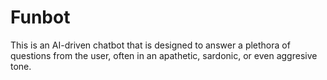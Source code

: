 # Funbot

This is an AI-driven chatbot that is designed to answer a plethora of questions from the user, often in an apathetic, sardonic, or even aggresive tone.
